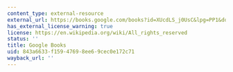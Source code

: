 ```yaml
---
content_type: external-resource
external_url: https://books.google.com/books?id=XUcdLS_j0UsC&lpg=PP1&dq=the%20immense%20journey&pg=PA163#v=onepage&q&f=false
has_external_license_warning: true
license: https://en.wikipedia.org/wiki/All_rights_reserved
status: ''
title: Google Books
uid: 843a6633-f159-4769-8ee6-9cec0e172c71
wayback_url: ''
---
```

